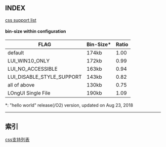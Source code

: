 ﻿## INDEX

[css support list](./doc/css-support-list.md)

#### bin-size within configuration


|  FLAG                     | Bin-Size*  | Ratio |
|  ----------               | --------   | ----- |
|  default                  |   174kb    | 1.00 |
|  LUI_WIN10_ONLY           |   172kb    | 0.99 |
|  LUI_NO_ACCESSIBLE        |   163kb    | 0.94 |
|  LUI_DISABLE_STYLE_SUPPORT|   143kb    | 0.82 |
|  all of above             |   130kb    | 0.75 |
|  LOngUI Single File       |   190kb    | 1.09 |



*: "hello world" release(/O2) version, updated on Aug 23, 2018

---

## 索引
  
[css支持列表](./doc/css-support-list.md)